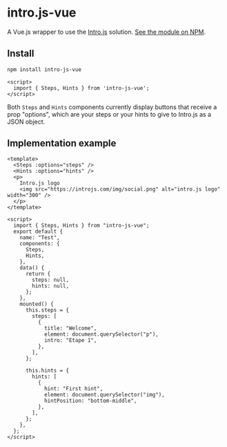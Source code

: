 # intro.js-vue

A Vue.js wrapper to use the [Intro.js](https://introjs.com/) solution.
[See the module on NPM](https://www.npmjs.com/package/intro-js-vue).

## Install

```bash
npm install intro-js-vue
```

```vue
<script>
  import { Steps, Hints } from 'intro-js-vue';
</script>
```

Both `Steps` and `Hints` components currently display buttons that receive a prop "options", which are your steps or your hints to give to Intro.js as a JSON object.

## Implementation example

```vue
<template>
  <Steps :options="steps" />
  <Hints :options="hints" />
  <p>
    Intro.js logo
    <img src="https://introjs.com/img/social.png" alt="intro.js logo" width="300" />
  </p>
</template>

<script>
  import { Steps, Hints } from "intro-js-vue";
  export default {
    name: "Test",
    components: {
      Steps,
      Hints,
    },
    data() {
      return {
        steps: null,
        hints: null,
      };
    },
    mounted() {
      this.steps = {
        steps: [
          {
            title: "Welcome",
            element: document.querySelector("p"),
            intro: "Etape 1",
          },
        ],
      };
      
      this.hints = {
        hints: [
          {
            hint: "First hint",
            element: document.querySelector("img"),
            hintPosition: "bottom-middle",
          },
        ],
      };
    },
  };
</script>
```
